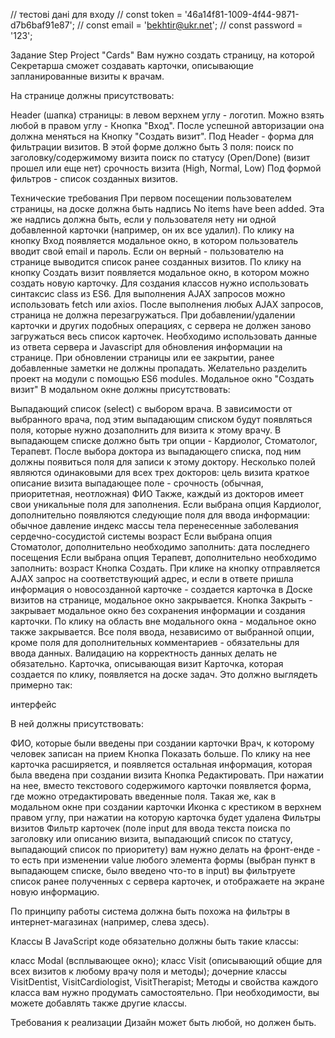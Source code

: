 // тестові дані для входу
// const token = '46a14f81-1009-4f44-9871-d7b6baf91e87';
// const email = 'bekhtir@ukr.net';
// const password = '123';

Задание
Step Project "Cards"
Вам нужно создать страницу, на которой Секретарша сможет создавать карточки, описывающие запланированные визиты к врачам.

На странице должны присутствовать:

Header (шапка) страницы:
в левом верхнем углу - логотип. Можно взять любой
в правом углу - Кнопка "Вход". После успешной авторизации она должна меняться на Кнопку "Создать визит".
Под Header - форма для фильтрации визитов. В этой форме должно быть 3 поля:
поиск по заголовку/содержимому визита
поиск по статусу (Open/Done) (визит прошел или еще нет)
срочность визита (High, Normal, Low)
Под формой фильтров - список созданных визитов.

Технические требования
При первом посещении пользователем страницы, на доске должна быть надпись No items have been added. Эта же надпись должна быть, если у пользователя нету ни одной добавленной карточки (например, он их все удалил).
По клику на кнопку Вход появляется модальное окно, в котором пользователь вводит свой email и пароль. Если он верный - пользователю на странице выводится список ранее созданных визитов.
По клику на кнопку Создать визит появляется модальное окно, в котором можно создать новую карточку.
Для создания классов нужно использовать синтаксис class из ES6.
Для выполнения AJAX запросов можно использовать fetch или axios.
После выполнения любых AJAX запросов, страница не должна перезагружаться. При добавлении/удалении карточки и других подобных операциях, с сервера не должен заново загружаться весь список карточек. Необходимо использовать данные из ответа сервера и Javascript для обновления информации на странице.
При обновлении страницы или ее закрытии, ранее добавленные заметки не должны пропадать.
Желательно разделить проект на модули с помощью ES6 modules.
Модальное окно "Создать визит"
В модальном окне должны присутствовать:

Выпадающий список (select) с выбором врача. В зависимости от выбранного врача, под этим выпадающим списком будут появляться поля, которые нужно дозаполнить для визита к этому врачу.
В выпадающем списке должно быть три опции - Кардиолог, Стоматолог, Терапевт.
После выбора доктора из выпадающего списка, под ним должны появиться поля для записи к этому доктору. Несколько полей являются одинаковыми для всех трех докторов:
цель визита
краткое описание визита
выпадающее поле - срочность (обычная, приоритетная, неотложная)
ФИО
Также, каждый из докторов имеет свои уникальные поля для заполнения. Если выбрана опция Кардиолог, дополнительно появляются следующие поля для ввода информации:
обычное давление
индекс массы тела
перенесенные заболевания сердечно-сосудистой системы
возраст
Если выбрана опция Стоматолог, дополнительно необходимо заполнить:
дата последнего посещения
Если выбрана опция Терапевт, дополнительно необходимо заполнить:
возраст
Кнопка Создать. При клике на кнопку отправляется AJAX запрос на соответствующий адрес, и если в ответе пришла информация о новосозданной карточке - создается карточка в Доске визитов на странице, модальное окно закрывается.
Кнопка Закрыть - закрывает модальное окно без сохранения информации и создания карточки. По клику на область вне модального окна - модальное окно также закрывается.
Все поля ввода, независимо от выбранной опции, кроме поля для дополнительных комментариев - обязательны для ввода данных. Валидацию на корректность данных делать не обязательно.
Карточка, описывающая визит
Карточка, которая создается по клику, появляется на доске задач. Это должно выглядеть примерно так:

интерфейс

В ней должны присутствовать:

ФИО, которые были введены при создании карточки
Врач, к которому человек записан на прием
Кнопка Показать больше. По клику на нее карточка расширяется, и появляется остальная информация, которая была введена при создании визита
Кнопка Редактировать. При нажатии на нее, вместо текстового содержимого карточки появляется форма, где можно отредактировать введенные поля. Такая же, как в модальном окне при создании карточки
Иконка с крестиком в верхнем правом углу, при нажатии на которую карточка будет удалена
Фильтры визитов
Фильтр карточек (поле input для ввода текста поиска по заголовку или описанию визита, выпадающий список по статусу, выпадающий список по приоритету) вам нужно делать на фронт-енде - то есть при изменении value любого элемента формы (выбран пункт в выпадающем списке, было введено что-то в input) вы фильтруете список ранее полученных с сервера карточек, и отображаете на экране новую информацию.

По принципу работы система должна быть похожа на фильтры в интернет-магазинах (например, слева здесь).

Классы
В JavaScript коде обязательно должны быть такие классы:

класс Modal (всплывающее окно);
класс Visit (описывающий общие для всех визитов к любому врачу поля и методы);
дочерние классы VisitDentist, VisitCardiologist, VisitTherapist;
Методы и свойства каждого класса вам нужно продумать самостоятельно. При необходимости, вы можете добавлять также другие классы.

Требования к реализации
Дизайн может быть любой, но должен быть.


